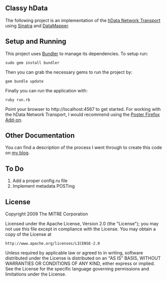 Classy hData
------------

The following project is an implementation of the [hData Network Transport](http://www.projecthdata.org/documents.html) using [Sinatra](http://www.sinatrarb.com/) and [DataMapper](http://datamapper.org/).

Setup and Running
-----------------

This project uses [Bundler](http://github.com/wycats/bundler) to manage its dependencies. To setup run:

    sudo gem install bundler

Then you can grab the necessary gems to run the project by:

    gem bundle update

Finally you can run the application with:

    ruby run.rb

Point your browser to http://localhost:4567 to get started. For working with the hData Network Transport, I would recommend using the [Poster Firefox Add-on](https://addons.mozilla.org/en-US/firefox/addon/2691).

Other Documentation
-------------------

You can find a description of the process I went through to create this code on [my blog](http://gregorowicz.blogspot.com/2009/11/classy-hdata.html).

To Do
-----
1. Add a proper config.ru file
2. Implement metadata POSTing

License
-------

Copyright 2009 The MITRE Corporation

Licensed under the Apache License, Version 2.0 (the "License");
you may not use this file except in compliance with the License.
You may obtain a copy of the License at

    http://www.apache.org/licenses/LICENSE-2.0

Unless required by applicable law or agreed to in writing, software
distributed under the License is distributed on an "AS IS" BASIS,
WITHOUT WARRANTIES OR CONDITIONS OF ANY KIND, either express or implied.
See the License for the specific language governing permissions and
limitations under the License.
